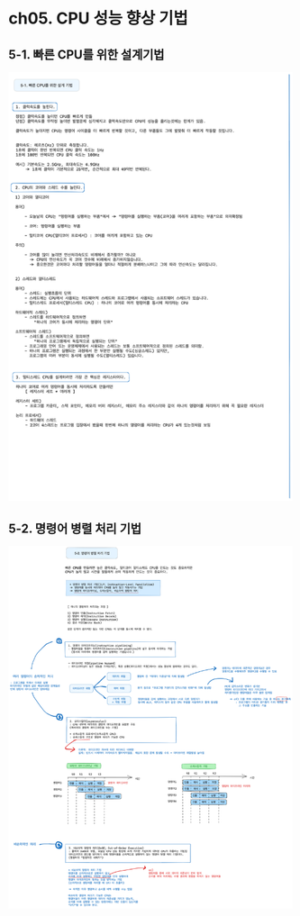 # ch05. CPU 성능 향상 기법

## 5-1. 빠른 CPU를 위한 설계기법

![5-1 image](../../img/computer-structure/5-1.png)

## 5-2. 명령어 병렬 처리 기법

![5-2 image](../../img/computer-structure/5-2.png)
